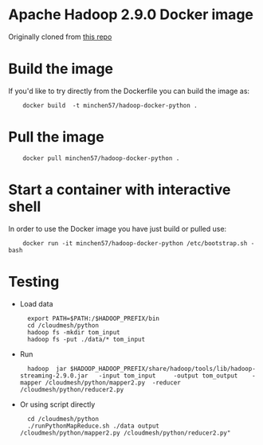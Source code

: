 # Apache Hadoop 2.9.0 Docker image
Originally cloned from [this repo](https://github.com/sequenceiq/hadoop-docker)

# Build the image

If you'd like to try directly from the Dockerfile you can build the image as:

		docker build  -t minchen57/hadoop-docker-python .


# Pull the image

		docker pull minchen57/hadoop-docker-python .


# Start a container with interactive shell

In order to use the Docker image you have just build or pulled use:

		docker run -it minchen57/hadoop-docker-python /etc/bootstrap.sh -bash

# Testing

* Load data

		export PATH=$PATH:/$HADOOP_PREFIX/bin
		cd /cloudmesh/python
		hadoop fs -mkdir tom_input
		hadoop fs -put ./data/* tom_input

* Run 

		hadoop  jar $HADOOP_HADOOP_PREFIX/share/hadoop/tools/lib/hadoop-streaming-2.9.0.jar   -input tom_input     -output tom_output    -mapper /cloudmesh/python/mapper2.py  -reducer /cloudmesh/python/reducer2.py

* Or using script directly

		cd /cloudmesh/python
		./runPythonMapReduce.sh ./data output /cloudmesh/python/mapper2.py /cloudmesh/python/reducer2.py"
